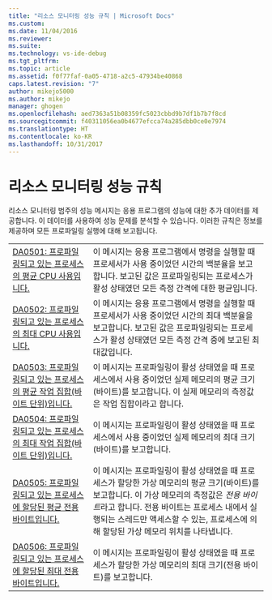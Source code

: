 ```yaml
---
title: "리소스 모니터링 성능 규칙 | Microsoft Docs"
ms.custom: 
ms.date: 11/04/2016
ms.reviewer: 
ms.suite: 
ms.technology: vs-ide-debug
ms.tgt_pltfrm: 
ms.topic: article
ms.assetid: f0f77faf-0a05-4718-a2c5-47934be40868
caps.latest.revision: "7"
author: mikejo5000
ms.author: mikejo
manager: ghogen
ms.openlocfilehash: aed7363a51b08359fc5023cbbd9b7df1b7b7f8cd
ms.sourcegitcommit: f40311056ea0b4677efcca74a285dbb0ce0e7974
ms.translationtype: HT
ms.contentlocale: ko-KR
ms.lasthandoff: 10/31/2017
---
```

# <a name="resource-monitoring-performance-rules"></a>리소스 모니터링 성능 규칙
리소스 모니터링 범주의 성능 메시지는 응용 프로그램의 성능에 대한 추가 데이터를 제공합니다. 이 데이터를 사용하여 성능 문제를 분석할 수 있습니다. 이러한 규칙은 정보를 제공하며 모든 프로파일링 실행에 대해 보고됩니다.  
  
|||  
|-|-|  
|[DA0501: 프로파일링되고 있는 프로세스의 평균 CPU 사용입니다.](../profiling/da0501-average-cpu-consumption-by-the-process-being-profiled.md)|이 메시지는 응용 프로그램에서 명령을 실행할 때 프로세서가 사용 중이었던 시간의 백분율을 보고합니다. 보고된 값은 프로파일링되는 프로세스가 활성 상태였던 모든 측정 간격에 대한 평균입니다.|  
|[DA0502: 프로파일링되고 있는 프로세스의 최대 CPU 사용입니다.](../profiling/da0502-maximum-cpu-consumption-by-the-process-being-profiled.md)|이 메시지는 응용 프로그램에서 명령을 실행할 때 프로세서가 사용 중이었던 시간의 최대 백분율을 보고합니다. 보고된 값은 프로파일링되는 프로세스가 활성 상태였던 모든 측정 간격 중에 보고된 최대값입니다.|  
|[DA0503: 프로파일링되고 있는 프로세스의 평균 작업 집합(바이트 단위)입니다.](../profiling/da0503-average-working-set-in-bytes-for-the-process-being-profiled.md)|이 메시지는 프로파일링이 활성 상태였을 때 프로세스에서 사용 중이었던 실제 메모리의 평균 크기(바이트)를 보고합니다. 이 실제 메모리의 측정값은 작업 집합이라고 합니다.|  
|[DA0504: 프로파일링되고 있는 프로세스의 최대 작업 집합(바이트 단위)입니다.](../profiling/da0504-maximum-working-set-in-bytes-for-the-process-being-profiled.md)|이 메시지는 프로파일링이 활성 상태였을 때 프로세스에서 사용 중이었던 실제 메모리의 최대 크기(바이트)를 보고합니다.|  
|[DA0505: 프로파일링되고 있는 프로세스에 할당된 평균 전용 바이트입니다.](../profiling/da0505-average-private-bytes-allocated-for-the-process-being-profiled.md)|이 메시지는 프로파일링이 활성 상태였을 때 프로세스가 할당한 가상 메모리의 평균 크기(바이트)를 보고합니다. 이 가상 메모리의 측정값은 *전용 바이트*라고 합니다. 전용 바이트는 프로세스 내에서 실행되는 스레드만 액세스할 수 있는, 프로세스에 의해 할당된 가상 메모리 위치를 나타냅니다.|  
|[DA0506: 프로파일링되고 있는 프로세스에 할당된 최대 전용 바이트입니다.](../profiling/da0506-maximum-private-bytes-allocated-for-the-process-being-profiled.md)|이 메시지는 프로파일링이 활성 상태였을 때 프로세스가 할당한 가상 메모리의 최대 크기(전용 바이트)를 보고합니다.|